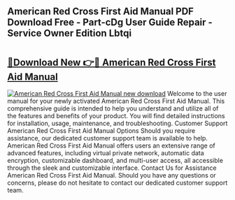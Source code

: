 ## American Red Cross First Aid Manual PDF Download Free - Part-cDg User Guide Repair - Service Owner Edition Lbtqi

# <h2><a href="http://bc22489.oget.top/?id=American+Red+Cross+First+Aid+Manual">🔗Download New 👉🔴 American Red Cross First Aid Manual</a></h2>

[![American Red Cross First Aid Manual new download](https://i.imgur.com/5g1atiW.png)](http://bc22489.oget.top/?id=American+Red+Cross+First+Aid+Manual)
Welcome to the user manual for your newly activated American Red Cross First Aid Manual. This comprehensive guide is intended to help you understand and utilize all of the features and benefits of your product. You will find detailed instructions for installation, usage, maintenance, and troubleshooting. Customer Support American Red Cross First Aid Manual Options Should you require assistance, our dedicated customer support team is available to help. American Red Cross First Aid Manual offers users an extensive range of advanced features, including virtual private network, automatic data encryption, customizable dashboard, and multi-user access, all accessible through the sleek and customizable interface. Contact Us for Assistance American Red Cross First Aid Manual. Should you have any questions or concerns, please do not hesitate to contact our dedicated customer support team.
